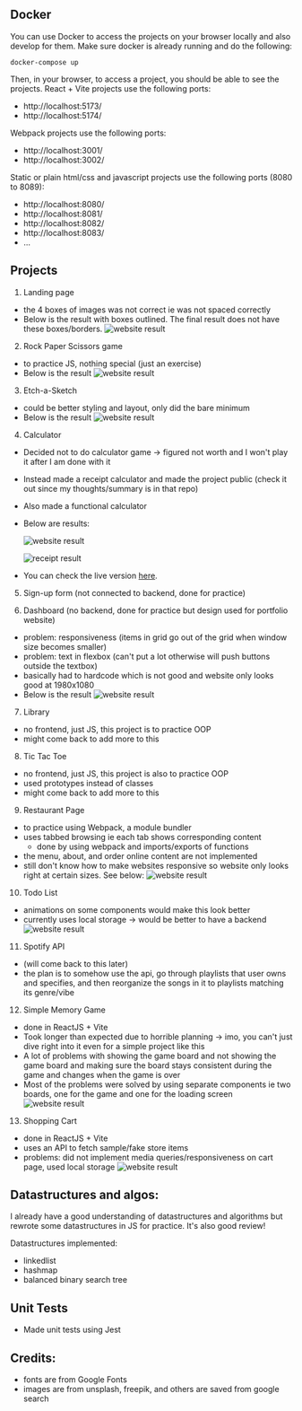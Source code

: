## Docker
You can use Docker to access the projects on your browser locally and also develop for them.
Make sure docker is already running and do the following:
```
docker-compose up
```

Then, in your browser, to access a project, you should be able to see the projects.
React + Vite projects use the following ports:
* http://localhost:5173/
* http://localhost:5174/

Webpack projects use the following ports:
* http://localhost:3001/
* http://localhost:3002/

Static or plain html/css and javascript projects use the following ports (8080 to 8089):
* http://localhost:8080/
* http://localhost:8081/
* http://localhost:8082/
* http://localhost:8083/
* ...

## Projects

1. Landing page

- the 4 boxes of images was not correct ie was not spaced correctly
- Below is the result with boxes outlined. The final result does not have these boxes/borders.
    ![website result](landingpage/result.gif)

2. Rock Paper Scissors game

- to practice JS, nothing special (just an exercise)
- Below is the result
    ![website result](rockpaperscissors/result.png)

3. Etch-a-Sketch

- could be better styling and layout, only did the bare minimum
- Below is the result
    ![website result](etch-a-sketch/result.gif)

4. Calculator

- Decided not to do calculator game -> figured not worth and I won't play it after I am done with it
- Instead made a receipt calculator and made the project public (check it out since my thoughts/summary is in that repo)
- Also made a functional calculator
- Below are results:

    ![website result](calculator-game/result0.png)

    ![receipt result](calculator-game/result1.png)
- You can check the live version [here](https://hkhaung.github.io).

5. Sign-up form (not connected to backend, done for practice)

6. Dashboard (no backend, done for practice but design used for portfolio website)
- problem: responsiveness (items in grid go out of the grid when window size becomes smaller)
- problem: text in flexbox (can't put a lot otherwise will push buttons outside the textbox)
- basically had to hardcode which is not good and website only looks good at 1980x1080
- Below is the result
    ![website result](dashboard/result.png)

7. Library
- no frontend, just JS, this project is to practice OOP
- might come back to add more to this

8. Tic Tac Toe
- no frontend, just JS, this project is also to practice OOP
- used prototypes instead of classes
- might come back to add more to this

9. Restaurant Page
- to practice using Webpack, a module bundler
- uses tabbed browsing ie each tab shows corresponding content
    - done by using webpack and imports/exports of functions
- the menu, about, and order online content are not implemented
- still don't know how to make websites responsive so website only looks right at certain sizes. See below:
    ![website result](restaurant-page/result.png)

10. Todo List
- animations on some components would make this look better
- currently uses local storage -> would be better to have a backend
![website result](quest-board/result.png)

11. Spotify API
- (will come back to this later)
- the plan is to somehow use the api, go through playlists that user owns and specifies, and then reorganize the songs in it to playlists matching its genre/vibe

12. Simple Memory Game
- done in ReactJS + Vite
- Took longer than expected due to horrible planning -> imo, you can't just dive right into it even for a simple project like this
- A lot of problems with showing the game board and not showing the game board and making sure the board stays consistent during the game and changes when the game is over
- Most of the problems were solved by using separate components ie two boards, one for the game and one for the loading screen
![website result](simple-memory-game/result.gif)

13. Shopping Cart
- done in ReactJS + Vite
- uses an API to fetch sample/fake store items
- problems: did not implement media queries/responsiveness on cart page, used local storage
![website result](shopping-cart/result.gif)

## Datastructures and algos:
I already have a good understanding of datastructures and algorithms but rewrote some datastructures in JS for practice. It's also good review!

Datastructures implemented:
- linkedlist
- hashmap
- balanced binary search tree

## Unit Tests
- Made unit tests using Jest

## Credits:
- fonts are from Google Fonts
- images are from unsplash, freepik, and others are saved from google search
